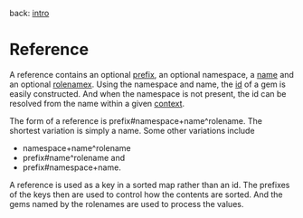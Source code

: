 back: [intro](../intro.md)

# Reference
A reference contains an optional [prefix](basics/prefix.md), an optional namespace, a [name](basics/name.md) and an optional [rolenamex](basics/rolenamex.md). Using the namespace and name, the [id](basics/id.md) of a gem is easily constructed. And when the namespace is not present, the id can be resolved from the name within a given [context](basics/context.md).

The form of a reference is prefix#namespace+name^rolename. The shortest variation is simply a name. Some other variations include
- namespace+name^rolename
- prefix#name^rolename and
- prefix#namespace+name.

A reference is used as a key in a sorted map rather than an id. The prefixes of the keys then are used to control how the contents are sorted. And the gems named by the rolenames are used to process the values.